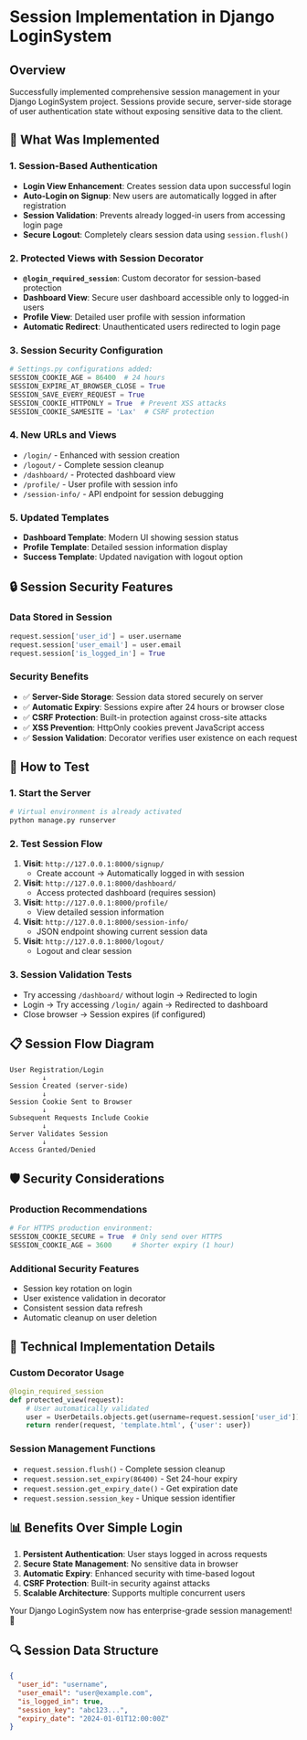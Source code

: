 # Session Implementation in Django LoginSystem

## Overview
Successfully implemented comprehensive session management in your Django LoginSystem project. Sessions provide secure, server-side storage of user authentication state without exposing sensitive data to the client.

## 🎯 What Was Implemented

### 1. **Session-Based Authentication**
- **Login View Enhancement**: Creates session data upon successful login
- **Auto-Login on Signup**: New users are automatically logged in after registration
- **Session Validation**: Prevents already logged-in users from accessing login page
- **Secure Logout**: Completely clears session data using `session.flush()`

### 2. **Protected Views with Session Decorator**
- **`@login_required_session`**: Custom decorator for session-based protection
- **Dashboard View**: Secure user dashboard accessible only to logged-in users
- **Profile View**: Detailed user profile with session information
- **Automatic Redirect**: Unauthenticated users redirected to login page

### 3. **Session Security Configuration**
```python
# Settings.py configurations added:
SESSION_COOKIE_AGE = 86400  # 24 hours
SESSION_EXPIRE_AT_BROWSER_CLOSE = True
SESSION_SAVE_EVERY_REQUEST = True
SESSION_COOKIE_HTTPONLY = True  # Prevent XSS attacks
SESSION_COOKIE_SAMESITE = 'Lax'  # CSRF protection
```

### 4. **New URLs and Views**
- `/login/` - Enhanced with session creation
- `/logout/` - Complete session cleanup
- `/dashboard/` - Protected dashboard view
- `/profile/` - User profile with session info
- `/session-info/` - API endpoint for session debugging

### 5. **Updated Templates**
- **Dashboard Template**: Modern UI showing session status
- **Profile Template**: Detailed session information display
- **Success Template**: Updated navigation with logout option

## 🔒 Session Security Features

### **Data Stored in Session**
```python
request.session['user_id'] = user.username
request.session['user_email'] = user.email
request.session['is_logged_in'] = True
```

### **Security Benefits**
- ✅ **Server-Side Storage**: Session data stored securely on server
- ✅ **Automatic Expiry**: Sessions expire after 24 hours or browser close
- ✅ **CSRF Protection**: Built-in protection against cross-site attacks
- ✅ **XSS Prevention**: HttpOnly cookies prevent JavaScript access
- ✅ **Session Validation**: Decorator verifies user existence on each request

## 🚀 How to Test

### **1. Start the Server**
```bash
# Virtual environment is already activated
python manage.py runserver
```

### **2. Test Session Flow**
1. **Visit**: `http://127.0.0.1:8000/signup/`
   - Create account → Automatically logged in with session
2. **Visit**: `http://127.0.0.1:8000/dashboard/`
   - Access protected dashboard (requires session)
3. **Visit**: `http://127.0.0.1:8000/profile/`
   - View detailed session information
4. **Visit**: `http://127.0.0.1:8000/session-info/`
   - JSON endpoint showing current session data
5. **Visit**: `http://127.0.0.1:8000/logout/`
   - Logout and clear session

### **3. Session Validation Tests**
- Try accessing `/dashboard/` without login → Redirected to login
- Login → Try accessing `/login/` again → Redirected to dashboard
- Close browser → Session expires (if configured)

## 📋 Session Flow Diagram

```
User Registration/Login
        ↓
Session Created (server-side)
        ↓
Session Cookie Sent to Browser
        ↓
Subsequent Requests Include Cookie
        ↓
Server Validates Session
        ↓
Access Granted/Denied
```

## 🛡️ Security Considerations

### **Production Recommendations**
```python
# For HTTPS production environment:
SESSION_COOKIE_SECURE = True  # Only send over HTTPS
SESSION_COOKIE_AGE = 3600     # Shorter expiry (1 hour)
```

### **Additional Security Features**
- Session key rotation on login
- User existence validation in decorator
- Consistent session data refresh
- Automatic cleanup on user deletion

## 🔧 Technical Implementation Details

### **Custom Decorator Usage**
```python
@login_required_session
def protected_view(request):
    # User automatically validated
    user = UserDetails.objects.get(username=request.session['user_id'])
    return render(request, 'template.html', {'user': user})
```

### **Session Management Functions**
- `request.session.flush()` - Complete session cleanup
- `request.session.set_expiry(86400)` - Set 24-hour expiry
- `request.session.get_expiry_date()` - Get expiration date
- `request.session.session_key` - Unique session identifier

## 📊 Benefits Over Simple Login

1. **Persistent Authentication**: User stays logged in across requests
2. **Secure State Management**: No sensitive data in browser
3. **Automatic Expiry**: Enhanced security with time-based logout
4. **CSRF Protection**: Built-in security against attacks
5. **Scalable Architecture**: Supports multiple concurrent users

Your Django LoginSystem now has enterprise-grade session management! 🎉

## 🔍 Session Data Structure
```json
{
  "user_id": "username",
  "user_email": "user@example.com", 
  "is_logged_in": true,
  "session_key": "abc123...",
  "expiry_date": "2024-01-01T12:00:00Z"
}
```
